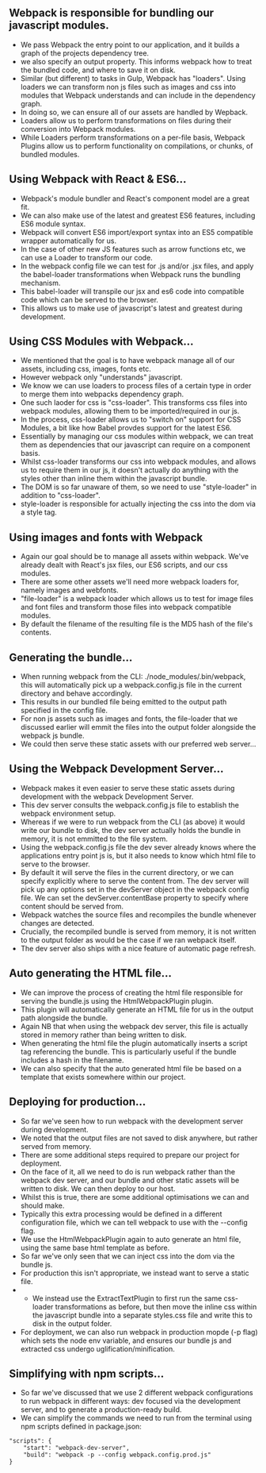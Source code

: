 ## Webpack is responsible for bundling our javascript modules.

* We pass Webpack the entry point to our application, and it builds a graph of the projects dependency tree. 
* we also specify an output property. This informs webpack how to treat the bundled code, and where to save it on disk.
* Similar (but different) to tasks in Gulp, Webpack has "loaders". Using loaders we can transform non js files such as images and css into modules that Webpack understands and can include in the dependency graph.
* In doing so, we can ensure all of our assets are handled by Wepback.
* Loaders allow us to perform transformations on files during their conversion into Webpack modules.
* While Loaders perform transformations on a per-file basis, Webpack Plugins allow us to perform functionality on compilations, or chunks, of bundled modules.

## Using Webpack with React & ES6...

* Webpack's module bundler and React's component model are a great fit.
* We can also make use of the latest and greatest ES6 features, including ES6 module syntax.
* Webpack will convert ES6 import/export syntax into an ES5 compatible wrapper automatically for us.
* In the case of other new JS features such as arrow functions etc, we can use a Loader to transform our code.
* In the webpack config file we can test for .js and/or .jsx files, and apply the babel-loader transformations when Webpack runs the bundling mechanism.
* This babel-loader will transpile our jsx and es6 code into compatible code which can be served to the browser.
* This allows us to make use of javascript's latest and greatest during development.

## Using CSS Modules with Webpack...

* We mentioned that the goal is to have webpack manage all of our assets, including css, images, fonts etc.
* However webpack only "understands" javascript. 
* We know we can use loaders to process files of a certain type in order to merge them into webpacks dependency graph.
* One such laoder for css is "css-loader". This transforms css files into webpack modules, allowing them to be imported/required in our js.
* In the process, css-loader allows us to "switch on" support for CSS Modules, a bit like how Babel provdes support for the latest ES6.
* Essentially by managing our css modules within webpack, we can treat them as dependencies that our javascript can require on a component basis.
* Whilst css-loader transforms our css into webpack modules, and allows us to require them in our js, it doesn't actually do anything with the styles other than inline them within the javascript bundle.
* The DOM is so far unaware of them, so we need to use "style-loader" in addition to "css-loader".
* style-loader is responsible for actually injecting the css into the dom via a style tag.

## Using images and fonts with Webpack

* Again our goal should be to manage all assets within webpack. We've already dealt with React's jsx files, our ES6 scripts, and our css modules.
* There are some other assets we'll need more webpack loaders for, namely images and webfonts.
* "file-loader" is a webpack loader which allows us to test for image files and font files and transform those files into webpack compatible modules.
* By default the filename of the resulting file is the MD5 hash of the file's contents.

## Generating the bundle...

* When running webpack from the CLI: ./node_modules/.bin/webpack, this will automatically pick up a webpack.config.js file in the current directory and behave accordingly.
* This results in our bundled file being emitted to the output path specified in the config file.
* For non js assets such as images and fonts, the file-loader that we discussed earlier will emmit the files into the output folder alongside the webpack js bundle.
* We could then serve these static assets with our preferred web server...

## Using the Webpack Development Server...

* Webpack makes it even easier to serve these static assets during development with the webpack Development Server.
* This dev server consults the webpack.config.js file to establish the webpack environment setup.
* Whereas if we were to run webpack from the CLI (as above) it would write our bundle to disk, the dev server actually holds the bundle in memory, it is not emmitted to the file system.
* Using the webpack.config.js file the dev sever already knows where the applications entry point js is, but it also needs to know which html file to serve to the browser.
* By default it will serve the files in the current directory, or we can specify explicitly where to serve the content from. The dev server will pick up any options set in the devServer object in the webpack config file. We can set the devServer.contentBase property to specify where content should be served from.
* Webpack watches the source files and recompiles the bundle whenever changes are detected. 
* Crucially, the recompiled bundle is served from memory, it is not written to the output folder as would be the case if we ran webpack itself.
* The dev server also ships with a nice feature of automatic page refresh.

## Auto generating the HTML file...

* We can improve the process of creating the html file responsible for serving the bundle.js using the HtmlWebpackPlugin plugin.
* This plugin will automatically generate an HTML file for us in the output path alongside the bundle.
* Again NB that when using the webpack dev server, this file is actually stored in memory rather than being written to disk.
* When generating the html file the plugin automatically inserts a script tag referencing the bundle. This is particularly useful if the bundle includes a hash in the filename.
* We can also specify that the auto generated html file be based on a template that exists somewhere within our project.

## Deploying for production...

* So far we've seen how to run webpack with the development server during development.
* We noted that the output files are not saved to disk anywhere, but rather served from memory.
* There are some additional steps required to prepare our project for deployment.
* On the face of it, all we need to do is run webpack rather than the webpack dev server, and our bundle and other static assets will be written to disk. We can then deploy to our host.
* Whilst this is true, there are some additional optimisations we can and should make.
* Typically this extra processing would be defined in a different configuration file, which we can tell webpack to use with the --config flag.
* We use the HtmlWebpackPlugin again to auto generate an html file, using the same base html template as before.
* So far we've only seen that we can inject css into the dom via the bundle js.
* For production this isn't appropriate, we instead want to serve a static file.
* * We instead use the ExtractTextPlugin to first run the same css-loader transformations as before, but then move the inline css within the javascript bundle into a separate styles.css file and write this to disk in the output folder.
* For deployment, we can also run webpack in production mopde (-p flag) which sets the node env variable, and ensures our bundle js and extracted css undergo uglification/minification.

## Simplifying with npm scripts...

* So far we've discussed that we use 2 different webpack configurations to run webpack in different ways: dev focused via the development server, and to generate a production-ready build.
* We can simplify the commands we need to run from the terminal using npm scripts defined in package.json:
```
"scripts": {
	"start": "webpack-dev-server",
	"build": "webpack -p --config webpack.config.prod.js"
}
```
